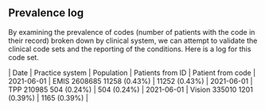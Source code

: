 ## Prevalence log

By examining the prevalence of codes (number of patients with the code in their record) broken down by clinical system, we can attempt to validate the clinical code sets and the reporting of the conditions. Here is a log for this code set.


| Date       | Practice system | Population | Patients from ID | Patient from code |
2021-06-01   |	EMIS		2608685		11258 (0.43%)  | 11252 (0.43%)	   |
2021-06-01   |	TPP		210985	          504 (0.24%)  |   504 (0.24%)	   |
2021-06-01   |	Vision		335010	         1201 (0.39%)  |  1165 (0.39%)	   |